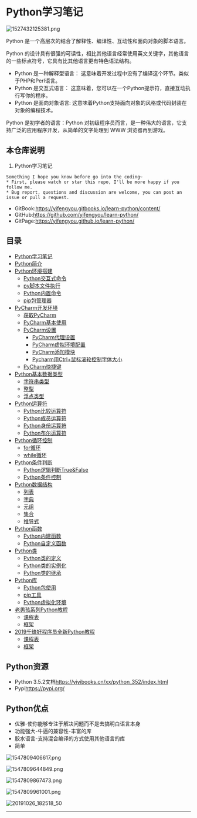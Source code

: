 # Python学习笔记

![1527432125381.png](image/1527432125381.png)

Python 是一个高层次的结合了解释性、编译性、互动性和面向对象的脚本语言。

Python 的设计具有很强的可读性，相比其他语言经常使用英文关键字，其他语言的一些标点符号，它具有比其他语言更有特色语法结构。

* Python 是一种解释型语言： 这意味着开发过程中没有了编译这个环节。类似于PHP和Perl语言。
* Python 是交互式语言： 这意味着，您可以在一个Python提示符，直接互动执行写你的程序。
* Python 是面向对象语言: 这意味着Python支持面向对象的风格或代码封装在对象的编程技术。

Python 是初学者的语言：Python 对初级程序员而言，是一种伟大的语言，它支持广泛的应用程序开发，从简单的文字处理到 WWW 浏览器再到游戏。

## 本仓库说明

1. Python学习笔记

```
Something I hope you know before go into the coding~
* First, please watch or star this repo, I'll be more happy if you follow me.
* Bug report, questions and discussion are welcome, you can post an issue or pull a request.
```

* GitBook:<https://yifengyou.gitbooks.io/learn-python/content/>
* GitHub:<https://github.com/yifengyou/learn-python/>
* GitPage:<https://yifengyou.github.io/learn-python/>

## 目录

* [Python学习笔记](README.md)
* [Python简介](docs/Python简介.md)
* [Python环境搭建](docs/Python环境搭建.md)
    * [Python交互式命令](docs/Python环境搭建/Python交互式命令.md)
    * [py脚本文件执行](docs/Python环境搭建/py脚本文件执行.md)
    * [Python内置命令](docs/Python环境搭建/Python内置命令.md)
    * [pip包管理器](docs/Python环境搭建/pip包管理器.md)
* [PyCharm开发环境](docs/PyCharm开发环境.md)
    * [获取PyCharm](docs/PyCharm开发环境/获取PyCharm.md)
    * [PyCharm基本使用](docs/PyCharm开发环境/PyCharm基本使用.md)
    * [PyCharm设置](docs/PyCharm开发环境//PyCharm设置.md)
        * [PyCharm代理设置](docs/PyCharm开发环境/PyCharm设置/PyCharm代理设置.md)
        * [PyCharm虚拟环境配置](docs/PyCharm开发环境/PyCharm设置/PyCharm虚拟环境配置.md)
        * [PyCharm添加模块](docs/PyCharm开发环境/PyCharm设置/PyCharm添加模块.md)
        * [Pycharm用Ctrl+鼠标滚轮控制字体大小](docs/PyCharm开发环境/PyCharm设置/Pycharm用Ctrl+鼠标滚轮控制字体大小.md)
    * [PyCharm快捷键](docs/PyCharm开发环境/PyCharm快捷键.md)
* [Python基本数据类型](docs/Python基本数据类型/Python基本数据类型.md)
    * [字符串类型](docs/Python基本数据类型/字符串类型.md)
    * [整型](docs/Python基本数据类型/整型.md)
    * [浮点类型](docs/Python基本数据类型/浮点类型.md)
* [Python运算符](docs/Python运算符/Python运算符.md)
    * [Python比较运算符](docs/Python运算符/Python比较运算符.md)
    * [Python成员运算符](docs/Python运算符/Python成员运算符.md)
    * [Python身份运算符](docs/Python运算符/Python身份运算符.md)
    * [Python布尔运算符](docs/Python运算符/Python布尔运算符.md)
* [Python循环控制](docs/Python循环控制/Python循环控制.md)
    * [for循环](docs/Python循环控制/for循环.md)
    * [while循环](docs/Python循环控制/while循环.md)
* [Python条件判断](docs/Python条件判断/Python条件判断.md)
    * [Python逻辑判断True&False](docs/Python条件判断/Python逻辑判断True&False.md)
    * [Python条件控制](docs/Python条件判断/Python条件控制.md)
* [Python数据结构](docs/Python数据结构/Python数据结构.md)
    * [列表](docs/Python数据结构/列表.md)
    * [字典](docs/Python数据结构/字典.md)
    * [元组](docs/Python数据结构/元组.md)
    * [集合](docs/Python数据结构/集合.md)
    * [推导式](docs/Python数据结构/推导式.md)
* [Python函数](docs/Python函数/Python函数.md)
    * [Python内建函数](docs/Python函数/Python内建函数.md)
    * [Python自定义函数](docs/Python函数/Python自定义函数.md)
* [Python类](docs/Python类/Python类.md)
    * [Python类的定义](docs/Python类/Python类的定义.md)
    * [Python类的实例化](docs/Python类/Python类的实例化.md)
    * [Python类的继承](docs/Python类/Python类的继承.md)
* [Python库](docs/Python库/Python库.md)
    * [Python包使用](docs/Python库/Python包使用.md)
    * [pip工具](docs/Python库/pip工具.md)
    * [Python虚拟化环境](docs/Python库/Python虚拟化环境.md)
* [老男孩系列Python教程](docs/老男孩系列Python教程.md)
    * [课程表](docs/老男孩系列Python教程/课程表.md)
    * [框架](docs/老男孩系列Python教程/框架.md)
* [2019千锋好程序员全新Python教程](docs/2019千锋好程序员全新Python教程.md)
    * [课程表](docs/2019千锋好程序员全新Python教程/课程表.md)
    * [框架](docs/2019千锋好程序员全新Python教程/框架.md)



## Python资源

* Python 3.5.2文档<https://yiyibooks.cn/xx/python_352/index.html>
* Pypi<https://pypi.org/>

## Python优点

* 优雅-使你能够专注于解决问题而不是去搞明白语言本身
* 功能强大-牛逼的兼容性-丰富的库
* 胶水语言-支持混合编译的方式使用其他语言的库
* 简单

![1547809406617.png](image/1547809406617.png)

![1547809644849.png](image/1547809644849.png)

![1547809867473.png](image/1547809867473.png)

![1547809961001.png](image/1547809961001.png)

![20191026_182518_50](image/20191026_182518_50.png)





---
